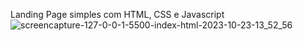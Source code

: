 Landing Page simples com HTML, CSS e Javascript
![screencapture-127-0-0-1-5500-index-html-2023-10-23-13_52_56](https://github.com/marcossouza4/Portifolio/assets/117598188/a6462be1-efee-4ad7-8c81-ed910055dce0)
